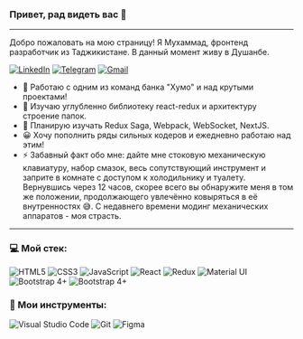 ### Привет, рад видеть вас :raised_hands:

---

Добро пожаловать на мою страницу!
Я Мухаммад, фронтенд разработчик из Таджикистане.
В данный момент живу в Душанбе.

[<img alt="LinkedIn" src="https://img.shields.io/badge/Muhammad Kuysunov-%230077B5.svg?&style=flat&logo=linkedin&logoColor=white"/>](linkedin.com/in/muhammad-kuysunov-a4a555200) [<img alt="Telegram" src="https://img.shields.io/badge/@mkuysunov-2CA5E0?style=flat&logo=telegram&logoColor=white" />](https://t.me/mkuysunov) [<img alt="Gmail" src="https://img.shields.io/badge/mkuysunov@gmail.com-D14836?style=flat&logo=gmail&logoColor=white" />](mailto:mkuysunov@gmail.com)

- 🔭 Работаю с одним из команд банка "Хумо" и над крутыми проектами!
- 🌱 Изучаю углубленно библиотеку react-redux и архитектуру строение папок.
- 👯 Планирую изучать Redux Saga, Webpack, WebSocket, NextJS.
- 😀 Хочу пополнить ряды сильных кодеров и ежедневно работаю над этим!
- ⚡ Забавный факт обо мне: дайте мне стоковую механическую клавиатуру, набор смазок, весь сопутствующий инструмент и заприте в комнате с доступом к холодильнику и туалету. Вернувшись через 12 часов, скорее всего вы обнаружите меня в том же положении, продолжающего увлечённо ковыряться в её внутренностях 😅. С недавнего времени модинг механических аппаратов - моя страсть.

---

### 💻 Мой стек:

<img alt="HTML5" src="https://img.shields.io/badge/html5-323330.svg?&style=for-the-badge&logo=html5&logoColor=DD4B25"/> <img alt="CSS3" src="https://img.shields.io/badge/css3-323330.svg?&style=for-the-badge&logo=css3&logoColor=0396DE"/> <img alt="JavaScript" src="https://img.shields.io/badge/javascript-%23323330.svg?&style=for-the-badge&logo=javascript&logoColor=#764ABC"/> <img alt="React" src="https://img.shields.io/badge/react-323330.svg?&style=for-the-badge&logo=react&logoColor=%2361DAFB"/> <img alt="Redux" src="https://img.shields.io/badge/react redux-323330.svg?&style=for-the-badge&logo=redux&logoColor=764ABC"/> <img alt="Material UI" src="https://img.shields.io/badge/Material UI-323330.svg?&style=for-the-badge"/> <img alt="Bootstrap 4+" src="https://img.shields.io/badge/Bootstrap 4+-323330.svg?&style=for-the-badge&logo=bootstrap"/> <img alt="Bootstrap 4+" src="https://img.shields.io/badge/Less-323330.svg?&style=for-the-badge&logo=less&logoColor=2D4B7F"/>

### 🔧 Мои инструменты:

<img alt="Visual Studio Code" src="https://img.shields.io/badge/VisualStudioCode-323330.svg?&style=for-the-badge&logo=visual-studio-code&logoColor=0174B4"/> <img alt="Git" src="https://img.shields.io/badge/git-323330.svg?&style=for-the-badge&logo=git&logoColor=E84E31"/> <img alt="Figma" src="https://img.shields.io/badge/figma-323330.svg?&style=for-the-badge&logo=figma&logoColor=0AC97F"/>
